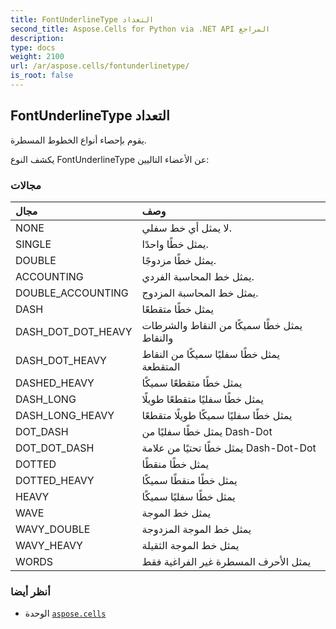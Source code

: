 ```yaml
---
title: FontUnderlineType التعداد
second_title: Aspose.Cells for Python via .NET API المراجع
description:
type: docs
weight: 2100
url: /ar/aspose.cells/fontunderlinetype/
is_root: false
---
```

##  FontUnderlineType التعداد
يقوم بإحصاء أنواع الخطوط المسطرة.



يكشف النوع FontUnderlineType عن الأعضاء التاليين:

###  مجالات
| مجال| وصف|
| :- | :- |
| NONE | لا يمثل أي خط سفلي.|
| SINGLE | يمثل خطًا واحدًا.|
| DOUBLE | يمثل خطًا مزدوجًا.|
| ACCOUNTING | يمثل خط المحاسبة الفردي.|
| DOUBLE_ACCOUNTING | يمثل خط المحاسبة المزدوج.|
| DASH | يمثل خطًا متقطعًا|
| DASH_DOT_DOT_HEAVY | يمثل خطًا سميكًا من النقاط والشرطات والنقاط|
| DASH_DOT_HEAVY | يمثل خطًا سفليًا سميكًا من النقاط المتقطعة|
| DASHED_HEAVY | يمثل خطًا متقطعًا سميكًا|
| DASH_LONG | يمثل خطًا سفليًا متقطعًا طويلًا|
| DASH_LONG_HEAVY | يمثل خطًا سفليًا سميكًا طويلًا متقطعًا|
| DOT_DASH | يمثل خطًا سفليًا من Dash-Dot|
| DOT_DOT_DASH |يمثل خطًا تحتيًا من علامة Dash-Dot-Dot|
| DOTTED | يمثل خطًا منقطًا|
| DOTTED_HEAVY | يمثل خطًا منقطًا سميكًا|
| HEAVY | يمثل خطًا سفليًا سميكًا|
| WAVE | يمثل خط الموجة|
| WAVY_DOUBLE | يمثل خط الموجة المزدوجة|
| WAVY_HEAVY | يمثل خط الموجة الثقيلة|
| WORDS | يمثل الأحرف المسطرة غير الفراغية فقط|



###  أنظر أيضا
* الوحدة [`aspose.cells`](..)

